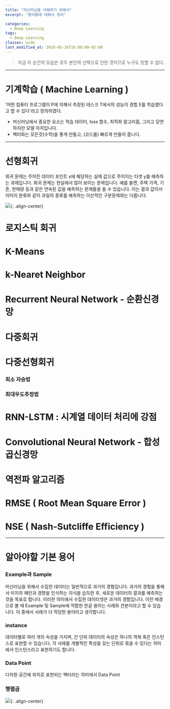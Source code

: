 ```yaml
---
title: "머신러닝을 이해하기 위해서"
excerpt: "용어들에 대해서 정리"

categories:
  - Deep Learning
tags:
  - Deep Learning
classes: wide
last_modified_at: 2019-05-16T16:00:00-05:00
---
```


> 지금 이 순간의 모습은 모두 본인의 선택으로 인한 것이므로 누구도 탓할 수 없다.  

***

# 기계학습 ( Machine Learning )

'어떤 컴퓨터 프로그램이 P에 의해서 측정된 테스크 T에서의 성능이 경험 E를 학습헸다고 할 수 있다'라고 정의하였다. 

 - 머신러닝에서 중요한 요소는 학습 데이터, loss 함수, 최적화 알고리즘, 그리고 당연하지만 모델 자치입니다. 
 - 벡터화는 모든것(수학)을 좋게 만들고, (코드를) 빠르게 만들어 줍니다. 


***

# 선형회귀 

회귀 문제는 주어진 데이터 포인트 x에 해당하는 실제 값으로 주어지는 타겟 y를 예측하는 과제입니다. 회귀 문제는 현실에서 많이 보이는 문제입니다. 
예를 들면, 주택 가격, 기존, 판매량 등과 같은 연속된 값을 예측하는 문제들을 들 수 있습니다. 이는 결과 값이서 이미지 분류와 같이 과일의 종류를 예측하는 이산적인 구분문제와는 다릅니다. 

![](https://keepinmindsh.github.io/lines/assets/img/deeplearning_01.jpeg){: .align-center} 
 

# 로지스틱 회귀 

# K-Means

# k-Nearet Neighbor 

# Recurrent Neural Network - 순환신경망 

# 다중회귀

# 다중선형회귀 

### 최소 자승법

### 최대우도추정법

# RNN-LSTM : 시계열 데이터 처리에 강점 

# Convolutional Neural Network - 합성곱신경망

# 역전파 알고리즘 

# RMSE ( Root Mean Square Error )

# NSE ( Nash-Sutcliffe Efficiency )

***

# 알아야할 기본 용어 

### Example과 Sample

머신러닝을 위해서 수집한 데이터는 일반적으로 과거의 경험입니다. 과거의 경험을 통해서 미지의 패턴과 경향을 인식하는 지식을 습득한 후, 새로운 데이터의 결과를 예측하는 것을 목표로 합니다. 이러한 의미에서 수집한 데이터셋은 과거의 경험입니다. 이런 배경으로 볼 때 Example 및 Sample에 적합한 한글 용어는 사례와 견본이라고 할 수 있습니다. 이 중에서 사례가 더 적당한 용어라고 생각합니다.

### instance 

데이터별로 여러 개의 속성을 가지며, 간 단위 데이터의 속성은 하나의 객체 혹은 인스턴스로 표현할 수 있습니다. 각 사례를 개별적인 특성을 갖는 단위로 묶을 수 있다는 의미에서 인스턴스라고 표현하기도 합니다.

### Data Point 

다차원 공간에 위치로 표현되는 벡터라는 의미에서 Data Point

### 행렬곱 

![](https://keepinmindsh.github.io/lines/assets/img/deeplearning_02.jpeg){: .align-center} 